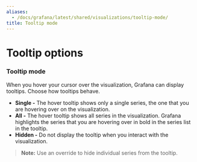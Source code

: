 ```yaml
---
aliases:
  - /docs/grafana/latest/shared/visualizations/tooltip-mode/
title: Tooltip mode
---
```


# Tooltip options

### Tooltip mode

When you hover your cursor over the visualization, Grafana can display tooltips. Choose how tooltips behave.

- **Single -** The hover tooltip shows only a single series, the one that you are hovering over on the visualization.
- **All -** The hover tooltip shows all series in the visualization. Grafana highlights the series that you are hovering over in bold in the series list in the tooltip.
- **Hidden -** Do not display the tooltip when you interact with the visualization.

> **Note:** Use an override to hide individual series from the tooltip.

